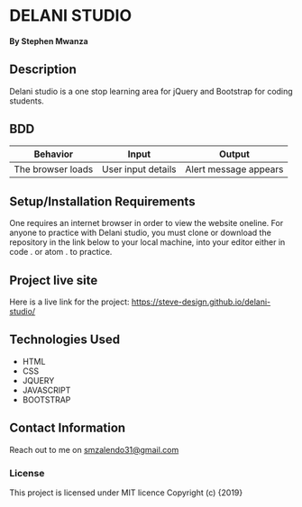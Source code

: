 # DELANI STUDIO
#### By **Stephen Mwanza**
## Description
Delani studio is a one stop learning area for jQuery and Bootstrap for coding students.
## BDD
| Behavior  |      Input       |  Output
|-------------|----------------|---------------|
|The browser loads|User input details|Alert message appears
## Setup/Installation Requirements
One requires an internet browser in order to view the website oneline.
For anyone to practice with Delani studio, you must clone or download the repository in the link below to your local machine, into your editor either in code . or atom . to practice.
## Project live site
Here is a live link for the project:
https://steve-design.github.io/delani-studio/

## Technologies Used
* HTML
* CSS
* JQUERY
* JAVASCRIPT
* BOOTSTRAP
## Contact Information
Reach out to me on smzalendo31@gmail.com

### License
This project is licensed under MIT licence
Copyright (c) {2019} 



